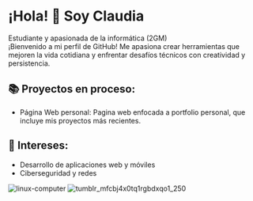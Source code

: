 # ¡Hola! 👋 Soy Claudia
Estudiante y apasionada de la informática (2GM)
<br>
¡Bienvenido a mi perfil de GitHub! Me apasiona crear herramientas que mejoren la vida cotidiana y enfrentar desafíos técnicos con creatividad y persistencia.

## 📚 Proyectos en proceso:
* Página Web personal: Pagina web enfocada a portfolio personal, que incluye mis proyectos más recientes.

## 🎯 Intereses:
* Desarrollo de aplicaciones web y móviles
* Ciberseguridad y redes


![linux-computer](https://github.com/user-attachments/assets/146a572c-a5e8-41c5-befa-0a38c1552972) ![tumblr_mfcbj4x0tq1rgbdxqo1_250](https://github.com/user-attachments/assets/0377f03f-fe15-42cd-af31-1cb83f9600c6)

<!-- ![rx7-my-beloved](https://github.com/user-attachments/assets/3a54d229-a5bc-4624-a17e-36ef342971ac)
![type7-911turbo](https://github.com/user-attachments/assets/77227f93-f1dc-4376-984a-7d5c3e3dc3f2) 
![forza-horizon-5-mazda-rx-7](https://github.com/user-attachments/assets/7f2720da-865f-4627-a035-be5707f92b8d) -->












